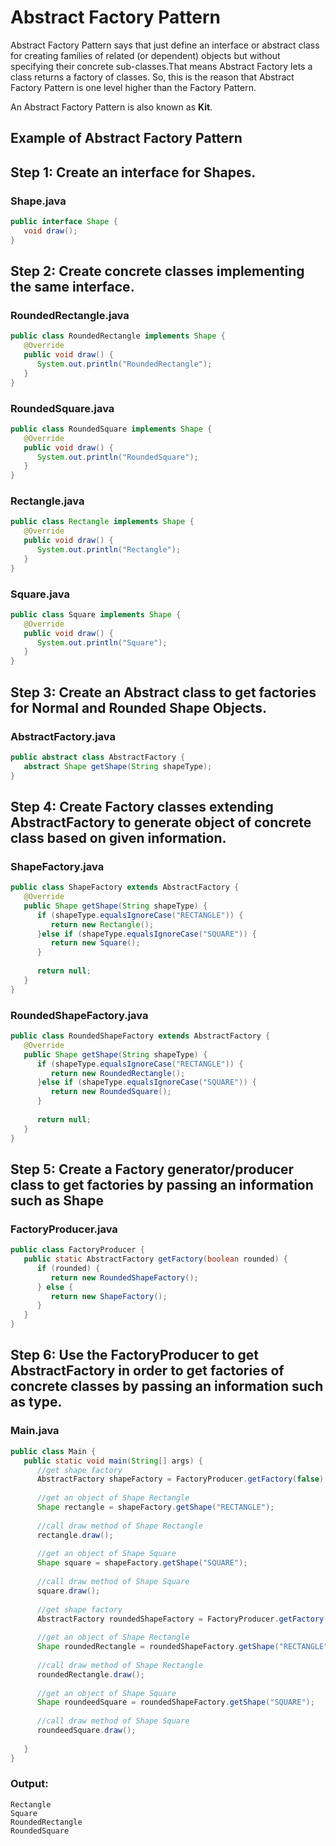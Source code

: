 # Abstract Factory Pattern
Abstract Factory Pattern says that just define an interface or abstract class for creating families of related (or dependent) objects but without specifying their concrete sub-classes.That means Abstract Factory lets a class returns a factory of classes. So, this is the reason that Abstract Factory Pattern is one level higher than the Factory Pattern.

An Abstract Factory Pattern is also known as **Kit**.

## Example of Abstract Factory Pattern

## Step 1: Create an interface for Shapes.

### Shape.java

```java
public interface Shape {
   void draw();
}
```


## Step 2: Create concrete classes implementing the same interface.

### RoundedRectangle.java

```java
public class RoundedRectangle implements Shape {
   @Override
   public void draw() {
      System.out.println("RoundedRectangle");
   }
}
```

### RoundedSquare.java

```java
public class RoundedSquare implements Shape {
   @Override
   public void draw() {
      System.out.println("RoundedSquare");
   }
}
```

### Rectangle.java

```java
public class Rectangle implements Shape {
   @Override
   public void draw() {
      System.out.println("Rectangle");
   }
}
```

### Square.java

```java
public class Square implements Shape {
   @Override
   public void draw() {
      System.out.println("Square");
   }
}
```

## Step 3: Create an Abstract class to get factories for Normal and Rounded Shape Objects.

### AbstractFactory.java

```java
public abstract class AbstractFactory {
   abstract Shape getShape(String shapeType);
}
```

## Step 4: Create Factory classes extending AbstractFactory to generate object of concrete class based on given information.

### ShapeFactory.java

```java
public class ShapeFactory extends AbstractFactory {
   @Override
   public Shape getShape(String shapeType) {    
      if (shapeType.equalsIgnoreCase("RECTANGLE")) {
         return new Rectangle();         
      }else if (shapeType.equalsIgnoreCase("SQUARE")) {
         return new Square();
      }	 
      
      return null;
   }
}
```

### RoundedShapeFactory.java

```java
public class RoundedShapeFactory extends AbstractFactory {
   @Override
   public Shape getShape(String shapeType) {    
      if (shapeType.equalsIgnoreCase("RECTANGLE")) {
         return new RoundedRectangle();         
      }else if (shapeType.equalsIgnoreCase("SQUARE")) {
         return new RoundedSquare();
      }	 
      
      return null;
   }
}
```

## Step 5: Create a Factory generator/producer class to get factories by passing an information such as Shape

### FactoryProducer.java

```java
public class FactoryProducer {
   public static AbstractFactory getFactory(boolean rounded) {   
      if (rounded) {
         return new RoundedShapeFactory();         
      } else {
         return new ShapeFactory();
      }
   }
}
```

## Step 6: Use the FactoryProducer to get AbstractFactory in order to get factories of concrete classes by passing an information such as type.

### Main.java

```java
public class Main {
   public static void main(String[] args) {
      //get shape factory
      AbstractFactory shapeFactory = FactoryProducer.getFactory(false);
      
      //get an object of Shape Rectangle
      Shape rectangle = shapeFactory.getShape("RECTANGLE");
      
      //call draw method of Shape Rectangle
      rectangle.draw();
      
      //get an object of Shape Square 
      Shape square = shapeFactory.getShape("SQUARE");
      
      //call draw method of Shape Square
      square.draw();
      
      //get shape factory
      AbstractFactory roundedShapeFactory = FactoryProducer.getFactory(true);
      
      //get an object of Shape Rectangle
      Shape roundedRectangle = roundedShapeFactory.getShape("RECTANGLE");
      
      //call draw method of Shape Rectangle
      roundedRectangle.draw();
      
      //get an object of Shape Square 
      Shape roundeedSquare = roundedShapeFactory.getShape("SQUARE");
      
      //call draw method of Shape Square
      roundeedSquare.draw();
      
   }
}
```

### Output:

```
Rectangle
Square
RoundedRectangle
RoundedSquare
```

